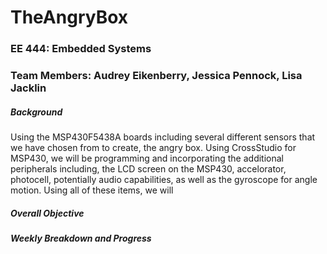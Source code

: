 # TheAngryBox
### EE 444: Embedded Systems
### Team Members: Audrey Eikenberry, Jessica Pennock, Lisa Jacklin

##### Background
Using the MSP430F5438A boards including several different sensors that we have chosen from to create, the angry box. Using CrossStudio for MSP430, we will be programming and incorporating the additional peripherals including, the LCD screen on the MSP430, accelorator, photocell, potentially audio capabilities, as well as the gyroscope for angle motion. Using all of these items, we will  


##### Overall Objective


##### Weekly Breakdown and Progress
 
